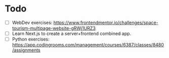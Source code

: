 # Todo

- [ ] WebDev exercises: https://www.frontendmentor.io/challenges/space-tourism-multipage-website-gRWj1URZ3
- [ ] Learn Next.js to create a server+frontend combined app.
- [ ] Python exercises: https://app.codingrooms.com/management/courses/6387/classes/8480/assignments